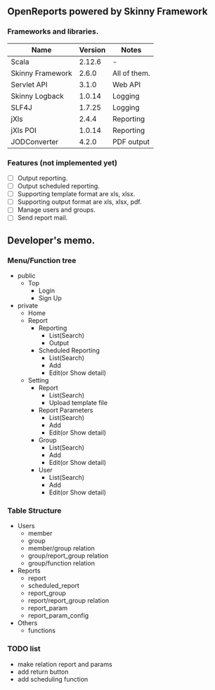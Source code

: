 ## OpenReports powered by Skinny Framework
### Frameworks and libraries.

| Name | Version | Notes |
| --- | --- | --- |
| Scala | 2.12.6 | - |
| Skinny Framework | 2.6.0 | All of them. |
| Servlet API | 3.1.0 | Web API |
| Skinny Logback | 1.0.14 | Logging |
| SLF4J | 1.7.25 | Logging |
| jXls | 2.4.4 | Reporting |
| jXls POI | 1.0.14 | Reporting |
| JODConverter | 4.2.0 | PDF output |

### Features (not implemented yet)
- [ ] Output reporting.
- [ ] Output scheduled reporting.
- [ ] Supporting template format are xls, xlsx.
- [ ] Supporting output format are xls, xlsx, pdf.
- [ ] Manage users and groups.
- [ ] Send report mail.

## Developer's memo.
### Menu/Function tree

- public
  - Top
    - Login
    - Sign Up
- private
  - Home
  - Report
    - Reporting
      - List(Search)
      - Output
    - Scheduled Reporting
      - List(Search)
      - Add
      - Edit(or Show detail)
  - Setting
    - Report
      - List(Search)
      - Upload template file
    - Report Parameters
      - List(Search)
      - Add
      - Edit(or Show detail)
    - Group
      - List(Search)
      - Add
      - Edit(or Show detail)
    - User
      - List(Search)
      - Add
      - Edit(or Show detail)

### Table Structure

- Users
  - member
  - group
  - member/group relation
  - group/report_group relation
  - group/function relation
- Reports
  - report
  - scheduled_report
  - report_group
  - report/report_group relation
  - report_param
  - report_param_config
- Others
  - functions

### TODO list
- make relation report and params
- add return button 
- add scheduling function